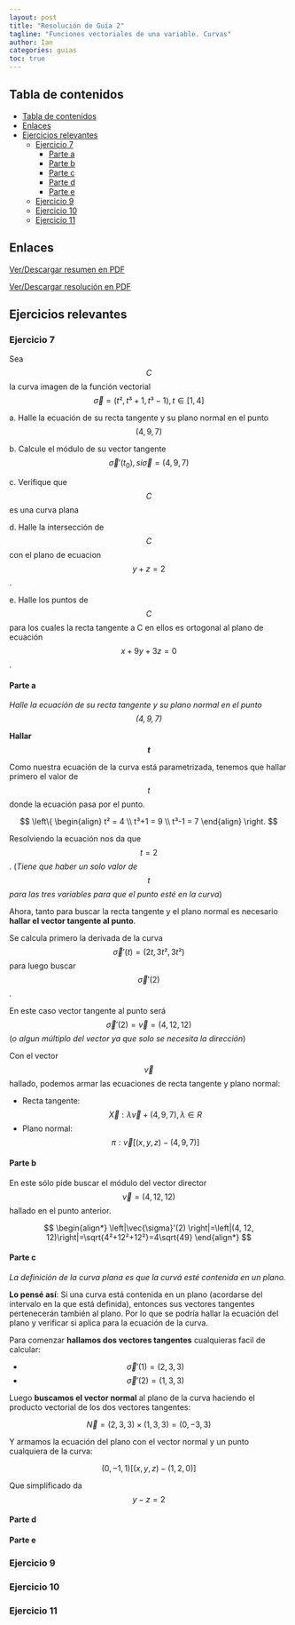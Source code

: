 ```yaml
---
layout: post
title: "Resolución de Guía 2"
tagline: "Funciones vectoriales de una variable. Curvas"
author: Ian
categories: guias
toc: true
---
```


## Tabla de contenidos
<!-- TOC -->

- [Tabla de contenidos](#tabla-de-contenidos)
- [Enlaces](#enlaces)
- [Ejercicios relevantes](#ejercicios-relevantes)
    - [Ejercicio 7](#ejercicio-7)
        - [Parte a](#parte-a)
        - [Parte b](#parte-b)
        - [Parte c](#parte-c)
        - [Parte d](#parte-d)
        - [Parte e](#parte-e)
    - [Ejercicio 9](#ejercicio-9)
    - [Ejercicio 10](#ejercicio-10)
    - [Ejercicio 11](#ejercicio-11)

<!-- /TOC -->

## Enlaces
[Ver/Descargar resumen en PDF](../../../../docs/resumenes/Resumen_Guia2.pdf)

[Ver/Descargar resolución en PDF](../../../../docs/resoluciones/Resolucion_Guia2.pdf)



## Ejercicios relevantes
### Ejercicio 7
Sea $$C$$ la curva imagen de la función vectorial $$\vec{\sigma}=(t², t³+1, t³-1), t\in[1, 4]$$

a. Halle la ecuación de su recta tangente y su plano normal en el punto $$(4, 9, 7)$$

b. Calcule el módulo de su vector tangente $$\vec{\sigma}'(t_{0}), si \vec{\sigma}=(4, 9, 7)$$

c. Verifique que $$C$$ es una curva plana

d. Halle la intersección de $$C$$ con el plano de ecuacion $$y+z=2$$.

e. Halle los puntos de $$C$$ para los cuales la recta tangente a C en ellos es ortogonal al plano de ecuación $$x+9y+3z=0$$.

#### Parte a 
_Halle la ecuación de su recta tangente y su plano normal en el punto $$(4, 9, 7)$$_

**Hallar $$t$$**

Como nuestra ecuación de la curva está parametrizada, tenemos que hallar primero el valor de $$t$$ donde la ecuación pasa por el punto. 

$$
\left\{
\begin{align}
    t² = 4 \\
    t³+1 = 9 \\
    t³-1 = 7
\end{align}
\right.
$$

Resolviendo la ecuación nos da que $$t=2$$.
(_Tiene que haber un solo valor de $$t$$ para las tres variables para que el punto esté en la curva_)

Ahora, tanto para buscar la recta tangente y el plano normal es necesario **hallar el vector tangente al punto**. 

Se calcula primero la derivada de la curva $$\vec{\sigma}'(t) = (2t, 3t², 3t²)$$ para luego buscar $$\vec{\sigma}'(2)$$. 

En este caso vector tangente al punto será $$\vec{\sigma}'(2) = \vec{v} = (4, 12, 12)$$ (_o algun múltiplo del vector ya que solo se necesita la dirección_)

Con el vector $$\vec{v}$$ hallado, podemos armar las ecuaciones de recta tangente y plano normal:
- Recta tangente: $$\vec{X}: \lambda \vec{v} + (4,9,7), \lambda \in R$$ 
- Plano normal: $$\pi: \vec{v}\left[(x, y, z) - (4,9,7)  \right]$$


#### Parte b
En este sólo pide buscar el módulo del vector director $$\vec{v}=(4, 12, 12)$$ hallado en el punto anterior.

$$
\begin{align*}
\left|\vec{\sigma}'(2) \right|=\left|(4, 12, 12)\right|=\sqrt{4²+12²+12²}=4\sqrt{49}
\end{align*}
$$

#### Parte c
_La definición de la curva plana es que la curvá esté contenida en un plano._ 

**Lo pensé así**: Si una curva está contenida en un plano (acordarse del intervalo en la que está definida), entonces sus vectores tangentes pertenecerán también al plano. Por lo que se podría hallar la ecuación del plano y verificar si aplica para la ecuación de la curva.

Para comenzar **hallamos dos vectores tangentes** cualquieras facil de calcular: 
- $$\vec{\sigma}'(1)=(2, 3, 3)$$
- $$\vec{\sigma}'(2)=(1, 3, 3)$$

Luego **buscamos el vector normal** al plano de la curva haciendo el producto vectorial de los dos vectores tangentes: 

$$
\vec{N}=(2,3,3)\times(1, 3, 3)=(0, -3, 3)
$$ 

Y armamos la ecuación del plano con el vector normal y un punto cualquiera de la curva:

$$
(0, -1, 1)[(x,y,z)-(1,2,0)] 
$$

Que simplificado da $$y-z=2$$ 




#### Parte d
#### Parte e


### Ejercicio 9
### Ejercicio 10
### Ejercicio 11
